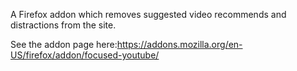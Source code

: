 A Firefox addon which removes suggested video recommends and distractions from the site. 

See the addon page here:https://addons.mozilla.org/en-US/firefox/addon/focused-youtube/
